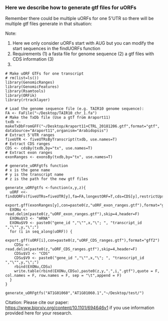 ### Here we describe how to generate gtf files for uORFs

Remember there could be multiple uORFs for one 5'UTR so there will be multiple gtf files generate in that situation:

Note:
1. Here we only consider uORFs start with AUG but you can modify the start sequences in the findUORFs function
2. Requirements (1) a fasta file for genome sequence (2) a gtf files with CDS information (3)
3. 

```
# Make uORF GTFs for one transcript
# rm(list=ls())
library(GenomicRanges)
library(GenomicFeatures)
library(Rsamtools)
library(ORFik)
library(rtracklayer)

# Load the genome sequence file (e.g. TAIR10 genome sequence):
FA <- FaFile("~/Desktop/TAIR10_chr_1.fa")
# Make the TxDb file (Use a gtf from Araport11)
txdb <- makeTxDbFromGFF("~/Desktop/Araport11+CTRL_20181206.gtf",format="gtf", dataSource="Araport11",organism="Arabidopsis")
# Extract 5'UTR ranges
fiveUTR <- fiveUTRsByTranscript(txdb, use.names=T)
# Extract CDS ranges
CDS <- cdsBy(txdb,by="tx", use.names=T)
# Extract exon ranges
exonRanges <- exonsBy(txdb,by="tx", use.names=T)

# generate_uORFgtfs function
# x is the gene name
# y is the transcript name
# z is the path for the new gtf files

generate_uORFgtfs <-function(x,y,z){
  uORF <<- findUORFs(fiveUTRs=fiveUTR[y],fa=FA,longestORF=T,cds=CDS[y],restrictUpstreamToTx=T)
  export.gff(exonRanges[y],con=paste0(z,"uORF_exon_ranges.gtf"),format="gff2")
  EXONu <- read.delim(paste0(z,"uORF_exon_ranges.gtf"),skip=4,header=F)
  EXONu$V3 <- "mRNA"
  EXONu$V9 <- paste0("gene_id ","\"",x,"\"; ", "transcript_id ","\"",y,"\";")
  for (i in seq_along(uORF)) {
    export.gff(uORF[i],con=paste0(z,"uORF_CDS_ranges.gtf"),format="gff2")
    CDSu <- read.delim(paste0(z,"uORF_CDS_ranges.gtf"),skip=4,header=F)
    CDSu$V3 <- "CDS"
    CDSu$V9 <- paste0("gene_id ","\"",x,"\"; ", "transcript_id ","\"",y,"\";")
    rbind(EXONu,CDSu)
    write.table(rbind(EXONu,CDSu),paste0(z,y,".",i,".gtf"),quote = F, col.names = F, row.names = F, sep = "\t",append = F)
  }
}

generate_uORFgtfs("AT1G01060","AT1G01060.1","~/Desktop/test/")
```

Citation: Please cite our paper: https://www.biorxiv.org/content/10.1101/694646v1 if you use information provided here for your research. 
